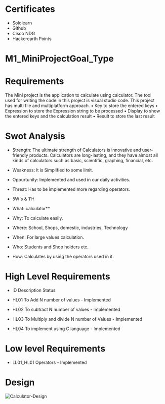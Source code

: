 # Certificates

* Sololearn
* Github
* Cisco NDG
* Hackerearth Points


# M1_MiniProjectGoal_Type
# Requirements
  The Mini project is the application to calculate using calculator. The tool used for writing the code in this project is visual studio code. This project has multi file and multiplatform approach.
     • Key to store the entered keys
     • Expression to store the Expression string to be processed
     • Display to show the entered keys and the calculation result
     • Result to store the last result
             
 
 
 
# Swot Analysis 
 * Strength:
               The ultimate strength of Calculators is innovative and user-friendly products. Calculators are long-lasting, and they have almost all kinds of calculators such as basic, scientific, graphing, financial, etc.
  * Weakness:
              It is Simplified to some limit.
                
  * Oppurtunity:
              Implemented and used in our daily activities.
  * Threat:
             Has to be implemented more regarding operators.
             
 * 5W's & 1'H
    
* What:  calculator**

* Why: To calculate easily.

* Where: School, Shops, domestic, industries, Technology

* When: For large values calculation.

* Who: Students and Shop holders etc.

* How: Calculates by using the operators used in it.
    
# High Level Requirements

* ID 	Description 	Status
* HL01 To Add N number of values                       - Implemented

* HL02 To subtract N number of values                  - Implemented

* HL03 To Multiply and divide N number of Values       - Implemented
 
* HL04 To implement using C language                   - Implemented



# Low level Requirements
* LL01_HL01  Operators                                              - Implemented

# Design

![Calculator-Design](https://user-images.githubusercontent.com/85921878/153576609-d93b533f-1faa-4e52-b08f-3bcdd2d1b7a2.png)

